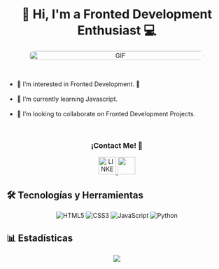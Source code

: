<h1 align="center"> 👋 Hi, I'm a Fronted Development Enthusiast 💻 </h1>

<div style="display: flex; align-items: center; justify-content: center; flex-wrap: wrap-reverse; gap: 2rem;">
   <div style="flex: 1; min-width: 300px;">
    <p>
    <ul>
      <li> 🌱 I’m interested in Fronted Development. 👀</li>
      <br/>
      <li> 🌱 I’m currently learning Javascript. </li>
      <br/>
      <li> 👯 I’m looking to collaborate on Fronted Development Projects. </li>
    </ul> 
  </p>
   </div>
   <div style="flex: 1; min-width: 300px; text-align: center;">
      <img alt="GIF" style="max-width: 400px; width: 100%; height: auto; border-radius: 10px;" src="https://media1.tenor.com/m/XPRG-4ujVMIAAAAd/cat-work-in-progress.gif"/>
   </div>
</div>
<br/>

<div align="center">
  <h3> ¡Contact Me! 🤝 </h3>
  <a href="https://www.linkedin.com/in/kaento/"> <img src="https://cdn-icons-png.flaticon.com/512/174/174857.png" width=40px height=40px alt="LINKEDIN"> </a>
  <a href="mailto:kv.contact@yahoo.com"> <img src="https://img.icons8.com/?size=100&id=xLIkjgcmFOsC&format=png&color=000000" height=40px> </a>
</div>

## 🛠️ Tecnologías y Herramientas
<p align="center">
  <img src="https://img.shields.io/badge/-HTML5-E34F26?style=flat&logo=html5&logoColor=white" alt="HTML5"/>
  <img src="https://img.shields.io/badge/-CSS3-1572B6?style=flat&logo=css3" alt="CSS3"/>
  <img src="https://img.shields.io/badge/-JavaScript-F7DF1E?style=flat&logo=javascript&logoColor=black" alt="JavaScript"/>
  <img src="https://img.shields.io/badge/-Python-3776AB?style=flat&logo=python&logoColor=white" alt="Python"/>
</p>

## 📊 Estadísticas
<p align="center">
  <img src="https://github-readme-stats.vercel.app/api/top-langs/?username=luserv&layout=compact&langs_count=10&theme=radical" />
</p>
